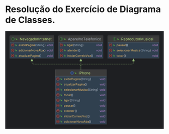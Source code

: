# Resolução do Exercício de Diagrama de Classes.

![DiagramaUML](https://github.com/Dendzy/dio-trilha-java-basico/blob/main/desafios/poo/iPhone.png)
